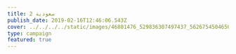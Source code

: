 ```yaml
---
title: سعودية 2
publish_date: 2019-02-16T12:46:06.543Z
cover: ../../../../static/images/46801476_529836307497437_5626754504650129408_n.jpg
type: campaign
featured: true
---
```

